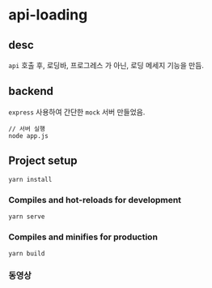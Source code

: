 # api-loading

## desc
`api` 호출 후, 로딩바, 프로그레스 가 아닌, 로딩 메세지 기능을 만듬.

## backend
`express` 사용하여 간단한 `mock` 서버 만들었음.

```
// 서버 실행
node app.js
```

## Project setup
```
yarn install
```

### Compiles and hot-reloads for development
```
yarn serve
```

### Compiles and minifies for production
```
yarn build
```

### 동영상

